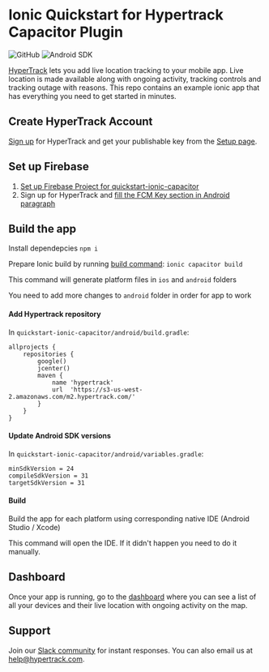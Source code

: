 # Ionic Quickstart for Hypertrack Capacitor Plugin

![GitHub](https://img.shields.io/github/license/hypertrack/quickstart-ios.svg)
![Android SDK](https://img.shields.io/badge/Android%20SDK-6.2.0-brightgreen.svg)

[HyperTrack](https://www.hypertrack.com) lets you add live location tracking to your mobile app.
Live location is made available along with ongoing activity, tracking controls and tracking outage with reasons.
This repo contains an example ionic app that has everything you need to get started in minutes.

## Create HyperTrack Account

[Sign up](https://dashboard.hypertrack.com/signup) for HyperTrack and
get your publishable key from the [Setup page](https://dashboard.hypertrack.com/setup).

## Set up Firebase

1. [Set up Firebase Project for quickstart-ionic-capacitor](https://console.firebase.google.com/u/0/)
2. Sign up for HyperTrack and [fill the FCM Key section in Android paragraph](https://dashboard.hypertrack.com/setup)

## Build the app

Install dependepcies
```npm i```

Prepare Ionic build by running [build command](https://ionicframework.com/docs/cli/commands/capacitor-build):
```ionic capacitor build```

This command will generate platform files in `ios` and `android` folders

You need to add more changes to `android` folder in order for app to work 

#### Add Hypertrack repository

In ```quickstart-ionic-capacitor/android/build.gradle```:

```
allprojects {
    repositories {
        google()
        jcenter()
        maven {
            name 'hypertrack'
            url  'https://s3-us-west-2.amazonaws.com/m2.hypertrack.com/'
        }
    }
}
```

#### Update Android SDK versions

In ```quickstart-ionic-capacitor/android/variables.gradle```:

```
minSdkVersion = 24
compileSdkVersion = 31
targetSdkVersion = 31
```

#### Build

Build the app for each platform using corresponding native IDE (Android Studio / Xcode)

This command will open the IDE. If it didn't happen you need to do it manually. 

## Dashboard

Once your app is running, go to the [dashboard](https://dashboard.hypertrack.com/devices) where you can see a list of all your devices and their live location with ongoing activity on the map.

## Support
Join our [Slack community](https://join.slack.com/t/hypertracksupport/shared_invite/enQtNDA0MDYxMzY1MDMxLTdmNDQ1ZDA1MTQxOTU2NTgwZTNiMzUyZDk0OThlMmJkNmE0ZGI2NGY2ZGRhYjY0Yzc0NTJlZWY2ZmE5ZTA2NjI) for instant responses. You can also email us at help@hypertrack.com.
